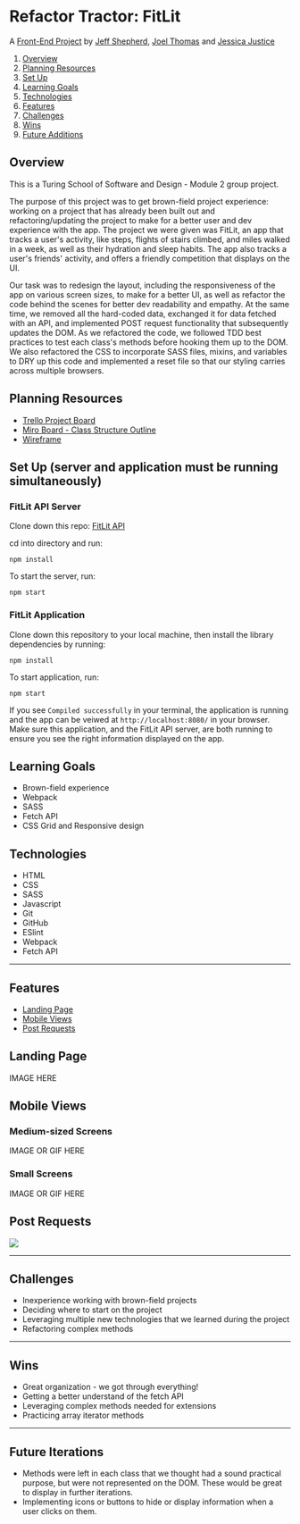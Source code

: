 # Refactor Tractor: FitLit

A [Front-End Project](https://frontend.turing.io/projects/module-2/refactor-tractor.html) by [Jeff Shepherd](https://github.com/JeffShepherd), [Joel Thomas](https://github.com/Shakikka) and [Jessica Justice](https://github.com/m1073496)



1. [Overview](#overview)
2. [Planning Resources](#planning-resources)
3. [Set Up](#set-up)
4. [Learning Goals](#learning-goals)
5. [Technologies](#technologies)
6. [Features](#features)
7. [Challenges](#challenges)
8. [Wins](#wins)
9. [Future Additions](#future-additions)


## Overview

This is a Turing School of Software and Design - Module 2 group project.

The purpose of this project was to get brown-field project experience: working on a project that has already been built out and refactoring/updating the project to make for a better user and dev experience with the app. The project we were given was FitLit, an app that tracks a user's activity, like steps, flights of stairs climbed, and miles walked in a week, as well as their hydration and sleep habits. The app also tracks a user's friends' activity, and offers a friendly competition that displays on the UI. 

Our task was to redesign the layout, including the responsiveness of the app on various screen sizes, to make for a better UI, as well as refactor the code behind the scenes for better dev readability and empathy. At the same time, we removed all the hard-coded data, exchanged it for data fetched with an API, and implemented POST request functionality that subsequently updates the DOM. As we refactored the code, we followed TDD best practices to test each class's methods before hooking them up to the DOM. We also refactored the CSS to incorporate SASS files, mixins, and variables to DRY up this code and implemented a reset file so that our styling carries across multiple browsers.

## Planning Resources

* [Trello Project Board](https://trello.com/b/oP41W1po/refactor-tractor)
* [Miro Board - Class Structure Outline](https://miro.com/app/board/o9J_lSqxVCE=/)
* [Wireframe]()


## Set Up (server and application must be running simultaneously)

### FitLit API Server

Clone down this repo: [FitLit API](https://github.com/turingschool-examples/fitlit-api)

cd into directory and run:

```
npm install
```

To start the server, run:

```
npm start
```

### FitLit Application

Clone down this repository to your local machine, then install the library dependencies by running:

```
npm install
```


To start application, run:

```
npm start
```

If you see `Compiled successfully` in your terminal, the application is running and the app can be veiwed at `http://localhost:8080/` in your browser. Make sure this application, and the FitLit API server, are both running to ensure you see the right information displayed on the app.




## Learning Goals

* Brown-field experience
* Webpack
* SASS
* Fetch API
* CSS Grid and Responsive design


## Technologies

* HTML
* CSS
* SASS
* Javascript
* Git
* GitHub
* ESlint
* Webpack
* Fetch API

---
## Features

+ [Landing Page](#landing-page)
+ [Mobile Views](#mobile-views)
+ [Post Requests](#post-requests)


## Landing Page


IMAGE HERE



## Mobile Views

### Medium-sized Screens

IMAGE OR GIF HERE


### Small Screens


IMAGE OR GIF HERE



## Post Requests


![](https://media.giphy.com/media/JzWO5R7K2BYd1dRHiF/giphy.gif)





---
## Challenges

* Inexperience working with brown-field projects
* Deciding where to start on the project
* Leveraging multiple new technologies that we learned during the project
* Refactoring complex methods

---
## Wins


* Great organization - we got through everything!
* Getting a better understand of the fetch API
* Leveraging complex methods needed for extensions
* Practicing array iterator methods

---
## Future Iterations

* Methods were left in each class that we thought had a sound practical purpose, but were not represented on the DOM. These would be great to display in further iterations.
* Implementing icons or buttons to hide or display information when a user clicks on them.





